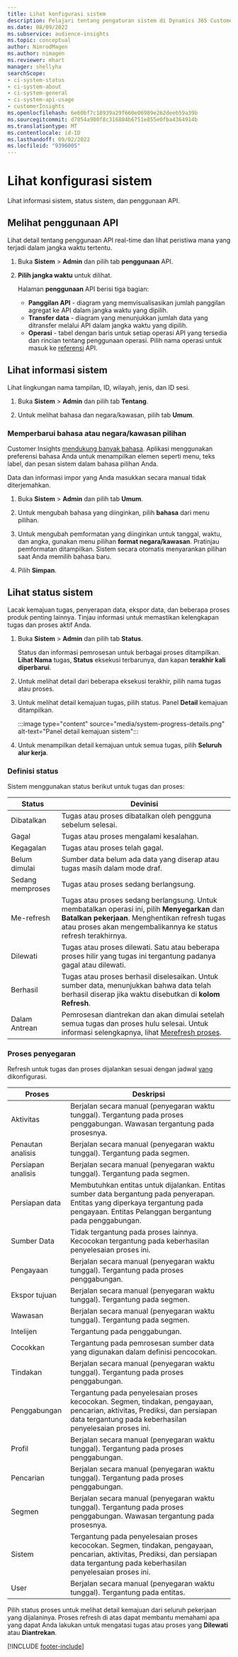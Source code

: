```yaml
---
title: Lihat konfigurasi sistem
description: Pelajari tentang pengaturan sistem di Dynamics 365 Customer Insights.
ms.date: 08/09/2022
ms.subservice: audience-insights
ms.topic: conceptual
author: NimrodMagen
ms.author: nimagen
ms.reviewer: mhart
manager: shellyha
searchScope:
- ci-system-status
- ci-system-about
- ci-system-general
- ci-system-api-usage
- customerInsights
ms.openlocfilehash: 6e60bf7c18939a29f660e06989e262deeb59a39b
ms.sourcegitcommit: d7054a900f8c316804b6751e855e0fba4364914b
ms.translationtype: MT
ms.contentlocale: id-ID
ms.lasthandoff: 09/02/2022
ms.locfileid: "9396005"
---
```

# <a name="view-system-configuration"></a>Lihat konfigurasi sistem

Lihat informasi sistem, status sistem, dan penggunaan API.

## <a name="view-api-usage"></a>Melihat penggunaan API

Lihat detail tentang penggunaan API real-time dan lihat peristiwa mana yang terjadi dalam jangka waktu tertentu.

1. Buka **Sistem** > **Admin** dan pilih tab **penggunaan** API.

1. **Pilih jangka waktu** untuk dilihat.

   Halaman **penggunaan** API berisi tiga bagian:

   - **Panggilan API** - diagram yang memvisualisasikan jumlah panggilan agregat ke API dalam jangka waktu yang dipilih.
   - **Transfer data** - diagram yang menunjukkan jumlah data yang ditransfer melalui API dalam jangka waktu yang dipilih.
   - **Operasi** - tabel dengan baris untuk setiap operasi API yang tersedia dan rincian tentang penggunaan operasi. Pilih nama operasi untuk masuk ke [referensi](https://developer.ci.ai.dynamics.com/api-details#api=CustomerInsights&operation=Get-all-instances) API.

## <a name="view-system-information"></a>Lihat informasi sistem

Lihat lingkungan nama tampilan, ID, wilayah, jenis, dan ID sesi.

1. Buka **Sistem** > **Admin** dan pilih tab **Tentang**.

1. Untuk melihat bahasa dan negara/kawasan, pilih tab **Umum**.

### <a name="update-preferred-language-or-countryregion"></a>Memperbarui bahasa atau negara/kawasan pilihan

Customer Insights [mendukung banyak bahasa](/dynamics365/get-started/availability). Aplikasi menggunakan preferensi bahasa Anda untuk menampilkan elemen seperti menu, teks label, dan pesan sistem dalam bahasa pilihan Anda.

Data dan informasi impor yang Anda masukkan secara manual tidak diterjemahkan.

1. Buka **Sistem** > **Admin** dan pilih tab **Umum**.

1. Untuk mengubah bahasa yang diinginkan, pilih **bahasa** dari menu pilihan.

1. Untuk mengubah pemformatan yang diinginkan untuk tanggal, waktu, dan angka, gunakan menu pilihan **format negara/kawasan**. Pratinjau pemformatan ditampilkan. Sistem secara otomatis menyarankan pilihan saat Anda memilih bahasa baru.

1. Pilih **Simpan**.

## <a name="view-system-status"></a>Lihat status sistem

Lacak kemajuan tugas, penyerapan data, ekspor data, dan beberapa proses produk penting lainnya. Tinjau informasi untuk memastikan kelengkapan tugas dan proses aktif Anda.

1. Buka **Sistem** > **Admin** dan pilih tab **Status**.

   Status dan informasi pemrosesan untuk berbagai proses ditampilkan. **Lihat Nama** tugas, **Status** eksekusi terbarunya, dan kapan **terakhir kali diperbarui**.

1. Untuk melihat detail dari beberapa eksekusi terakhir, pilih nama tugas atau proses.

1. Untuk melihat detail kemajuan tugas, pilih status. Panel **Detail** kemajuan ditampilkan.

   :::image type="content" source="media/system-progress-details.png" alt-text="Panel detail kemajuan sistem":::

1. Untuk menampilkan detail kemajuan untuk semua tugas, pilih **Seluruh alur kerja**.

### <a name="status-definitions"></a>Definisi status

Sistem menggunakan status berikut untuk tugas dan proses:

|Status  |Devinisi  |
|---------|---------|
|Dibatalkan |Tugas atau proses dibatalkan oleh pengguna sebelum selesai.   |
|Gagal   |Tugas atau proses mengalami kesalahan.         |
|Kegagalan  |Tugas atau proses telah gagal.  |
|Belum dimulai   |Sumber data belum ada data yang diserap atau tugas masih dalam mode draf.         |
|Sedang memproses  |Tugas atau proses sedang berlangsung.  |
|Me-refresh    |Tugas atau proses sedang berlangsung. Untuk membatalkan operasi ini, pilih **Menyegarkan** dan **Batalkan pekerjaan**. Menghentikan refresh tugas atau proses akan mengembalikannya ke status refresh terakhirnya.       |
|Dilewati  |Tugas atau proses dilewati. Satu atau beberapa proses hilir yang tugas ini tergantung padanya gagal atau dilewati.|
|Berhasil  |Tugas atau proses berhasil diselesaikan. Untuk sumber data, menunjukkan bahwa data telah berhasil diserap jika waktu disebutkan di **kolom Refresh**.|
|Dalam Antrean | Pemrosesan diantrekan dan akan dimulai setelah semua tugas dan proses hulu selesai. Untuk informasi selengkapnya, lihat [Merefresh proses](#refresh-processes).|

### <a name="refresh-processes"></a>Proses penyegaran

Refresh untuk tugas dan proses dijalankan sesuai dengan jadwal [yang](schedule-refresh.md) dikonfigurasi.

|Proses  |Deskripsi  |
|---------|---------|
|Aktivitas  |Berjalan secara manual (penyegaran waktu tunggal). Tergantung pada proses penggabungan. Wawasan tergantung pada prosesnya.|
|Penautan analisis |Berjalan secara manual (penyegaran waktu tunggal). Tergantung pada segmen.  |
|Persiapan analisis |Berjalan secara manual (penyegaran waktu tunggal). Tergantung pada segmen.  |
|Persiapan data   |Membutuhkan entitas untuk dijalankan. Entitas sumber data bergantung pada penyerapan. Entitas yang diperkaya tergantung pada pengayaan. Entitas Pelanggan bergantung pada penggabungan.  |
|Sumber Data   |Tidak tergantung pada proses lainnya. Kecocokan tergantung pada keberhasilan penyelesaian proses ini.  |
|Pengayaan   |Berjalan secara manual (penyegaran waktu tunggal). Tergantung pada proses penggabungan. |
|Ekspor tujuan |Berjalan secara manual (penyegaran waktu tunggal). Tergantung pada segmen.  |
|Wawasan |Berjalan secara manual (penyegaran waktu tunggal). Tergantung pada segmen.  |
|Intelijen   |Tergantung pada penggabungan.   |
|Cocokkan |Tergantung pada pemrosesan sumber data yang digunakan dalam definisi pencocokan.      |
|Tindakan  |Berjalan secara manual (penyegaran waktu tunggal). Tergantung pada proses penggabungan.  |
|Penggabungan   |Tergantung pada penyelesaian proses kecocokan. Segmen, tindakan, pengayaan, pencarian, aktivitas, Prediksi, dan persiapan data tergantung pada keberhasilan penyelesaian proses ini.   |
|Profil   |Berjalan secara manual (penyegaran waktu tunggal). Tergantung pada proses penggabungan. |
|Pencarian   |Berjalan secara manual (penyegaran waktu tunggal). Tergantung pada proses penggabungan. |
|Segmen  |Berjalan secara manual (penyegaran waktu tunggal). Tergantung pada proses penggabungan. Wawasan tergantung pada prosesnya.|
|Sistem   |Tergantung pada penyelesaian proses kecocokan. Segmen, tindakan, pengayaan, pencarian, aktivitas, Prediksi, dan persiapan data tergantung pada keberhasilan penyelesaian proses ini.   |
|User  |Berjalan secara manual (penyegaran waktu tunggal). Tergantung pada entitas.  |

Pilih status proses untuk melihat detail kemajuan dari seluruh pekerjaan yang dijalaninya. Proses refresh di atas dapat membantu memahami apa yang dapat Anda lakukan untuk mengatasi tugas atau proses yang **Dilewati** atau **Diantrekan**.


[!INCLUDE [footer-include](includes/footer-banner.md)]
